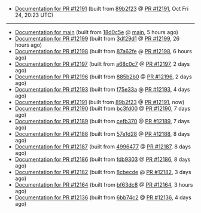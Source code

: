 

* [Documentation for PR #12191](docs-pr12191/) (built from [89b2f23](https://github.com/cvc5/cvc5/commit/89b2f23) @ [PR #12191](https://github.com/cvc5/cvc5/pull/12191), Oct Fri 24, 20:23 UTC)

***


* [Documentation for main](docs-main/) (built from [18d0c5e](https://github.com/cvc5/cvc5/commit/18d0c5e) @ [main](https://github.com/cvc5/cvc5/tree/main), 5 hours ago)
* [Documentation for PR #12199](docs-pr12199/) (built from [3df29d1](https://github.com/cvc5/cvc5/commit/3df29d1) @ [PR #12199](https://github.com/cvc5/cvc5/pull/12199), 26 hours ago)
* [Documentation for PR #12198](docs-pr12198/) (built from [87a62fe](https://github.com/cvc5/cvc5/commit/87a62fe) @ [PR #12198](https://github.com/cvc5/cvc5/pull/12198), 6 hours ago)
* [Documentation for PR #12197](docs-pr12197/) (built from [a68c0c7](https://github.com/cvc5/cvc5/commit/a68c0c7) @ [PR #12197](https://github.com/cvc5/cvc5/pull/12197), 2 days ago)
* [Documentation for PR #12196](docs-pr12196/) (built from [885b2b0](https://github.com/cvc5/cvc5/commit/885b2b0) @ [PR #12196](https://github.com/cvc5/cvc5/pull/12196), 2 days ago)
* [Documentation for PR #12193](docs-pr12193/) (built from [f75e33a](https://github.com/cvc5/cvc5/commit/f75e33a) @ [PR #12193](https://github.com/cvc5/cvc5/pull/12193), 4 days ago)
* [Documentation for PR #12191](docs-pr12191/) (built from [89b2f23](https://github.com/cvc5/cvc5/commit/89b2f23) @ [PR #12191](https://github.com/cvc5/cvc5/pull/12191), now)
* [Documentation for PR #12190](docs-pr12190/) (built from [bc3fd00](https://github.com/cvc5/cvc5/commit/bc3fd00) @ [PR #12190](https://github.com/cvc5/cvc5/pull/12190), 7 days ago)
* [Documentation for PR #12189](docs-pr12189/) (built from [cefb370](https://github.com/cvc5/cvc5/commit/cefb370) @ [PR #12189](https://github.com/cvc5/cvc5/pull/12189), 7 days ago)
* [Documentation for PR #12188](docs-pr12188/) (built from [57e1d28](https://github.com/cvc5/cvc5/commit/57e1d28) @ [PR #12188](https://github.com/cvc5/cvc5/pull/12188), 8 days ago)
* [Documentation for PR #12187](docs-pr12187/) (built from [4996477](https://github.com/cvc5/cvc5/commit/4996477) @ [PR #12187](https://github.com/cvc5/cvc5/pull/12187), 8 days ago)
* [Documentation for PR #12186](docs-pr12186/) (built from [fdb9303](https://github.com/cvc5/cvc5/commit/fdb9303) @ [PR #12186](https://github.com/cvc5/cvc5/pull/12186), 8 days ago)
* [Documentation for PR #12182](docs-pr12182/) (built from [8cbecde](https://github.com/cvc5/cvc5/commit/8cbecde) @ [PR #12182](https://github.com/cvc5/cvc5/pull/12182), 3 days ago)
* [Documentation for PR #12164](docs-pr12164/) (built from [bf63dc8](https://github.com/cvc5/cvc5/commit/bf63dc8) @ [PR #12164](https://github.com/cvc5/cvc5/pull/12164), 3 hours ago)
* [Documentation for PR #12136](docs-pr12136/) (built from [6bb74c2](https://github.com/cvc5/cvc5/commit/6bb74c2) @ [PR #12136](https://github.com/cvc5/cvc5/pull/12136), 4 days ago)
